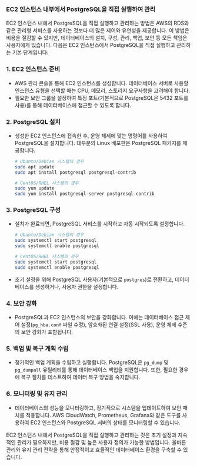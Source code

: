 ### EC2 인스턴스 내부에서 PostgreSQL을 직접 실행하여 관리


EC2 인스턴스 내에서 PostgreSQL을 직접 실행하고 관리하는 방법은 AWS의 RDS와 같은 관리형 서비스를 사용하는 것보다 더 많은 제어와 유연성을 제공합니다. 이 방법은 비용을 절감할 수 있지만, 데이터베이스의 설치, 구성, 관리, 백업, 보안 등 모든 책임은 사용자에게 있습니다. 다음은 EC2 인스턴스에서 PostgreSQL을 직접 실행하고 관리하는 기본 단계입니다:

### 1. EC2 인스턴스 준비
- AWS 관리 콘솔을 통해 EC2 인스턴스를 생성합니다. 데이터베이스 서버로 사용할 인스턴스 유형을 선택할 때는 CPU, 메모리, 스토리지 요구사항을 고려해야 합니다.
- 필요한 보안 그룹을 설정하여 특정 포트(기본적으로 PostgreSQL은 5432 포트를 사용)를 통해 데이터베이스에 접근할 수 있도록 합니다.

### 2. PostgreSQL 설치
- 생성한 EC2 인스턴스에 접속한 후, 운영 체제에 맞는 명령어를 사용하여 PostgreSQL을 설치합니다. 대부분의 Linux 배포판은 PostgreSQL 패키지를 제공합니다.
  ```bash
  # Ubuntu/Debian 시스템의 경우
  sudo apt update
  sudo apt install postgresql postgresql-contrib

  # CentOS/RHEL 시스템의 경우
  sudo yum update
  sudo yum install postgresql-server postgresql-contrib
  ```

### 3. PostgreSQL 구성
- 설치가 완료되면, PostgreSQL 서비스를 시작하고 자동 시작되도록 설정합니다.
  ```bash
  # Ubuntu/Debian 시스템의 경우
  sudo systemctl start postgresql
  sudo systemctl enable postgresql

  # CentOS/RHEL 시스템의 경우
  sudo systemctl start postgresql
  sudo systemctl enable postgresql
  ```
- 초기 설정을 위해 PostgreSQL 사용자(기본적으로 `postgres`)로 전환하고, 데이터베이스를 생성하거나, 사용자 권한을 설정합니다.

### 4. 보안 강화
- PostgreSQL과 EC2 인스턴스의 보안을 강화합니다. 이에는 데이터베이스 접근 제어 설정(`pg_hba.conf` 파일 수정), 암호화된 연결 설정(SSL 사용), 운영 체제 수준의 보안 강화가 포함됩니다.

### 5. 백업 및 복구 계획 수립
- 정기적인 백업 계획을 수립하고 실행합니다. PostgreSQL은 `pg_dump` 및 `pg_dumpall` 유틸리티를 통해 데이터베이스 백업을 지원합니다. 또한, 필요한 경우에 복구 절차를 테스트하여 데이터 복구 방법을 숙지합니다.

### 6. 모니터링 및 유지 관리
- 데이터베이스의 성능을 모니터링하고, 정기적으로 시스템을 업데이트하여 보안 패치를 적용합니다. AWS CloudWatch, Prometheus, Grafana와 같은 도구를 사용하여 EC2 인스턴스와 PostgreSQL 서버의 상태를 모니터링할 수 있습니다.

EC2 인스턴스 내에서 PostgreSQL을 직접 실행하고 관리하는 것은 초기 설정과 지속적인 관리가 필요하지만, 비용 절감 및 높은 사용자 정의가 가능한 방법입니다. 올바른 관리와 유지 관리 전략을 통해 안정적이고 효율적인 데이터베이스 환경을 구축할 수 있습니다.